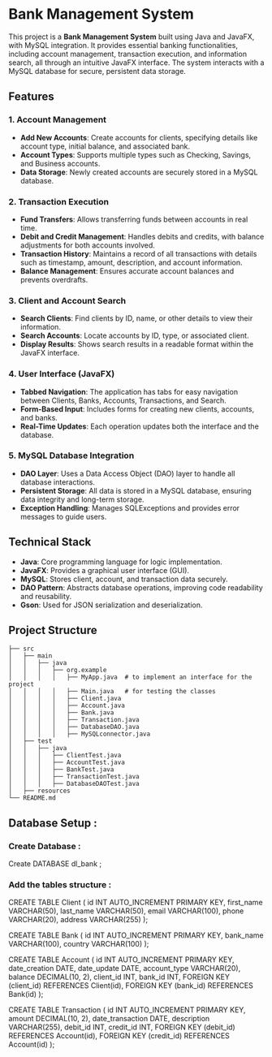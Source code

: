 # Bank Management System

This project is a **Bank Management System** built using Java and JavaFX, with MySQL integration. It provides essential banking functionalities, including account management, transaction execution, and information search, all through an intuitive JavaFX interface. The system interacts with a MySQL database for secure, persistent data storage.

## Features

### 1. Account Management
- **Add New Accounts**: Create accounts for clients, specifying details like account type, initial balance, and associated bank.
- **Account Types**: Supports multiple types such as Checking, Savings, and Business accounts.
- **Data Storage**: Newly created accounts are securely stored in a MySQL database.

### 2. Transaction Execution
- **Fund Transfers**: Allows transferring funds between accounts in real time.
- **Debit and Credit Management**: Handles debits and credits, with balance adjustments for both accounts involved.
- **Transaction History**: Maintains a record of all transactions with details such as timestamp, amount, description, and account information.
- **Balance Management**: Ensures accurate account balances and prevents overdrafts.

### 3. Client and Account Search
- **Search Clients**: Find clients by ID, name, or other details to view their information.
- **Search Accounts**: Locate accounts by ID, type, or associated client.
- **Display Results**: Shows search results in a readable format within the JavaFX interface.

### 4. User Interface (JavaFX)
- **Tabbed Navigation**: The application has tabs for easy navigation between Clients, Banks, Accounts, Transactions, and Search.
- **Form-Based Input**: Includes forms for creating new clients, accounts, and banks.
- **Real-Time Updates**: Each operation updates both the interface and the database.

### 5. MySQL Database Integration
- **DAO Layer**: Uses a Data Access Object (DAO) layer to handle all database interactions.
- **Persistent Storage**: All data is stored in a MySQL database, ensuring data integrity and long-term storage.
- **Exception Handling**: Manages SQLExceptions and provides error messages to guide users.


## Technical Stack

- **Java**: Core programming language for logic implementation.
- **JavaFX**: Provides a graphical user interface (GUI).
- **MySQL**: Stores client, account, and transaction data securely.
- **DAO Pattern**: Abstracts database operations, improving code readability and reusability.
- **Gson**: Used for JSON serialization and deserialization.

## Project Structure

```plaintext
├── src
│   ├── main
│   │   ├── java
│   │   │   ├── org.example
│   │   │   │   ├── MyApp.java  # to implement an interface for the project 
│   │   │   │   ├── Main.java   # for testing the classes           
│   │   │   │   ├── Client.java          
│   │   │   │   ├── Account.java         
│   │   │   │   ├── Bank.java            
│   │   │   │   ├── Transaction.java     
│   │   │   │   ├── DatabaseDAO.java     
│   │   │   │   ├── MySQLconnector.java     
│   ├── test
│   │   ├── java         
│   │   │   ├── ClientTest.java          
│   │   │   ├── AccountTest.java         
│   │   │   ├── BankTest.java            
│   │   │   ├── TransactionTest.java     
│   │   │   ├── DatabaseDAOTest.java        
│   ├── resources                      
└── README.md
````

##  Database Setup :

### Create Database :
Create DATABASE dl_bank ;
### Add the tables structure :
CREATE TABLE Client (
    id INT AUTO_INCREMENT PRIMARY KEY,
    first_name VARCHAR(50),
    last_name VARCHAR(50),
    email VARCHAR(100),
    phone VARCHAR(20),
    address VARCHAR(255)
);

CREATE TABLE Bank (
    id INT AUTO_INCREMENT PRIMARY KEY,
    bank_name VARCHAR(100),
    country VARCHAR(100)
);

CREATE TABLE Account (
    id INT AUTO_INCREMENT PRIMARY KEY,
    date_creation DATE,
    date_update DATE,
    account_type VARCHAR(20),
    balance DECIMAL(10, 2),
    client_id INT,
    bank_id INT,
    FOREIGN KEY (client_id) REFERENCES Client(id),
    FOREIGN KEY (bank_id) REFERENCES Bank(id)
);

CREATE TABLE Transaction (
    id INT AUTO_INCREMENT PRIMARY KEY,
    amount DECIMAL(10, 2),
    date_transaction DATE,
    description VARCHAR(255),
    debit_id INT,
    credit_id INT,
    FOREIGN KEY (debit_id) REFERENCES Account(id),
    FOREIGN KEY (credit_id) REFERENCES Account(id)
);

